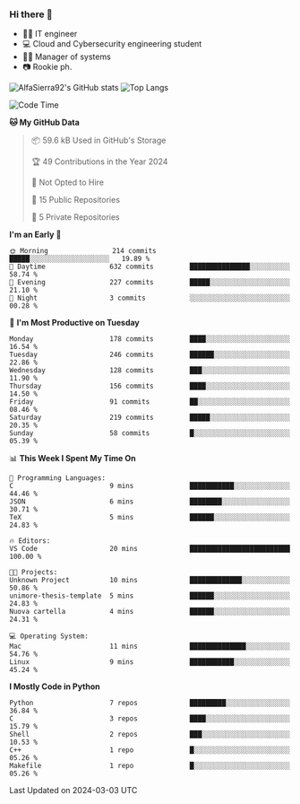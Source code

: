 ### Hi there 👋
- 👨‍💻 IT engineer
- 💻 Cloud and Cybersecurity engineering student
- 👨‍💼 Manager of systems
- 📷 Rookie ph.


![AlfaSierra92's GitHub stats](https://github-readme-stats.vercel.app/api?username=AlfaSierra92&theme=nord)
![Top Langs](https://github-readme-stats.vercel.app/api/top-langs/?username=AlfaSierra92&theme=nord&layout=compact)

<!--START_SECTION:waka-->
![Code Time](http://img.shields.io/badge/Code%20Time-58%20hrs%2054%20mins-blue)

**🐱 My GitHub Data** 

> 📦 59.6 kB Used in GitHub's Storage 
 > 
> 🏆 49 Contributions in the Year 2024
 > 
> 🚫 Not Opted to Hire
 > 
> 📜 15 Public Repositories 
 > 
> 🔑 5 Private Repositories 
 > 
**I'm an Early 🐤** 

```text
🌞 Morning                214 commits         █████░░░░░░░░░░░░░░░░░░░░   19.89 % 
🌆 Daytime                632 commits         ███████████████░░░░░░░░░░   58.74 % 
🌃 Evening                227 commits         █████░░░░░░░░░░░░░░░░░░░░   21.10 % 
🌙 Night                  3 commits           ░░░░░░░░░░░░░░░░░░░░░░░░░   00.28 % 
```
📅 **I'm Most Productive on Tuesday** 

```text
Monday                   178 commits         ████░░░░░░░░░░░░░░░░░░░░░   16.54 % 
Tuesday                  246 commits         ██████░░░░░░░░░░░░░░░░░░░   22.86 % 
Wednesday                128 commits         ███░░░░░░░░░░░░░░░░░░░░░░   11.90 % 
Thursday                 156 commits         ████░░░░░░░░░░░░░░░░░░░░░   14.50 % 
Friday                   91 commits          ██░░░░░░░░░░░░░░░░░░░░░░░   08.46 % 
Saturday                 219 commits         █████░░░░░░░░░░░░░░░░░░░░   20.35 % 
Sunday                   58 commits          █░░░░░░░░░░░░░░░░░░░░░░░░   05.39 % 
```


📊 **This Week I Spent My Time On** 

```text
💬 Programming Languages: 
C                        9 mins              ███████████░░░░░░░░░░░░░░   44.46 % 
JSON                     6 mins              ████████░░░░░░░░░░░░░░░░░   30.71 % 
TeX                      5 mins              ██████░░░░░░░░░░░░░░░░░░░   24.83 % 

🔥 Editors: 
VS Code                  20 mins             █████████████████████████   100.00 % 

🐱‍💻 Projects: 
Unknown Project          10 mins             █████████████░░░░░░░░░░░░   50.86 % 
unimore-thesis-template  5 mins              ██████░░░░░░░░░░░░░░░░░░░   24.83 % 
Nuova cartella           4 mins              ██████░░░░░░░░░░░░░░░░░░░   24.31 % 

💻 Operating System: 
Mac                      11 mins             ██████████████░░░░░░░░░░░   54.76 % 
Linux                    9 mins              ███████████░░░░░░░░░░░░░░   45.24 % 
```

**I Mostly Code in Python** 

```text
Python                   7 repos             █████████░░░░░░░░░░░░░░░░   36.84 % 
C                        3 repos             ████░░░░░░░░░░░░░░░░░░░░░   15.79 % 
Shell                    2 repos             ███░░░░░░░░░░░░░░░░░░░░░░   10.53 % 
C++                      1 repo              █░░░░░░░░░░░░░░░░░░░░░░░░   05.26 % 
Makefile                 1 repo              █░░░░░░░░░░░░░░░░░░░░░░░░   05.26 % 
```




 Last Updated on 2024-03-03 UTC
<!--END_SECTION:waka-->

<!--
**AlfaSierra92/AlfaSierra92** is a ✨ _special_ ✨ repository because its `README.md` (this file) appears on your GitHub profile.

Here are some ideas to get you started:

- 🔭 I’m currently working on ...
- 🌱 I’m currently learning ...
- 👯 I’m looking to collaborate on ...
- 🤔 I’m looking for help with ...
- 💬 Ask me about ...
- 📫 How to reach me: ...
- 😄 Pronouns: ...
- ⚡ Fun fact: ...
-->
